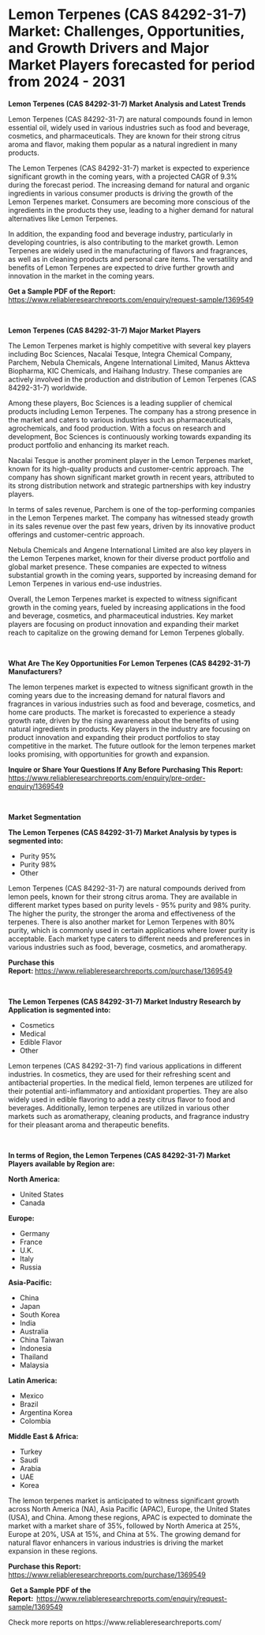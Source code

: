 <p><h1>Lemon Terpenes (CAS 84292-31-7) Market: Challenges, Opportunities, and Growth Drivers and Major Market Players forecasted for period from 2024 - 2031</h1></p><p><strong>Lemon Terpenes (CAS 84292-31-7) Market Analysis and Latest Trends</strong></p>
<p><p>Lemon Terpenes (CAS 84292-31-7) are natural compounds found in lemon essential oil, widely used in various industries such as food and beverage, cosmetics, and pharmaceuticals. They are known for their strong citrus aroma and flavor, making them popular as a natural ingredient in many products.</p><p>The Lemon Terpenes (CAS 84292-31-7) market is expected to experience significant growth in the coming years, with a projected CAGR of 9.3% during the forecast period. The increasing demand for natural and organic ingredients in various consumer products is driving the growth of the Lemon Terpenes market. Consumers are becoming more conscious of the ingredients in the products they use, leading to a higher demand for natural alternatives like Lemon Terpenes.</p><p>In addition, the expanding food and beverage industry, particularly in developing countries, is also contributing to the market growth. Lemon Terpenes are widely used in the manufacturing of flavors and fragrances, as well as in cleaning products and personal care items. The versatility and benefits of Lemon Terpenes are expected to drive further growth and innovation in the market in the coming years.</p></p>
<p><strong>Get a Sample PDF of the Report:&nbsp;</strong> <a href="https://www.reliableresearchreports.com/enquiry/request-sample/1369549">https://www.reliableresearchreports.com/enquiry/request-sample/1369549</a></p>
<p>&nbsp;</p>
<p><strong>Lemon Terpenes (CAS 84292-31-7) Major Market Players</strong></p>
<p><p>The Lemon Terpenes market is highly competitive with several key players including Boc Sciences, Nacalai Tesque, Integra Chemical Company, Parchem, Nebula Chemicals, Angene International Limited, Manus Aktteva Biopharma, KIC Chemicals, and Haihang Industry. These companies are actively involved in the production and distribution of Lemon Terpenes (CAS 84292-31-7) worldwide.</p><p>Among these players, Boc Sciences is a leading supplier of chemical products including Lemon Terpenes. The company has a strong presence in the market and caters to various industries such as pharmaceuticals, agrochemicals, and food production. With a focus on research and development, Boc Sciences is continuously working towards expanding its product portfolio and enhancing its market reach.</p><p>Nacalai Tesque is another prominent player in the Lemon Terpenes market, known for its high-quality products and customer-centric approach. The company has shown significant market growth in recent years, attributed to its strong distribution network and strategic partnerships with key industry players.</p><p>In terms of sales revenue, Parchem is one of the top-performing companies in the Lemon Terpenes market. The company has witnessed steady growth in its sales revenue over the past few years, driven by its innovative product offerings and customer-centric approach.</p><p>Nebula Chemicals and Angene International Limited are also key players in the Lemon Terpenes market, known for their diverse product portfolio and global market presence. These companies are expected to witness substantial growth in the coming years, supported by increasing demand for Lemon Terpenes in various end-use industries.</p><p>Overall, the Lemon Terpenes market is expected to witness significant growth in the coming years, fueled by increasing applications in the food and beverage, cosmetics, and pharmaceutical industries. Key market players are focusing on product innovation and expanding their market reach to capitalize on the growing demand for Lemon Terpenes globally.</p></p>
<p>&nbsp;</p>
<p><strong>What Are The Key Opportunities For Lemon Terpenes (CAS 84292-31-7) Manufacturers?</strong></p>
<p><p>The lemon terpenes market is expected to witness significant growth in the coming years due to the increasing demand for natural flavors and fragrances in various industries such as food and beverage, cosmetics, and home care products. The market is forecasted to experience a steady growth rate, driven by the rising awareness about the benefits of using natural ingredients in products. Key players in the industry are focusing on product innovation and expanding their product portfolios to stay competitive in the market. The future outlook for the lemon terpenes market looks promising, with opportunities for growth and expansion.</p></p>
<p><strong>Inquire or Share Your Questions If Any Before Purchasing This Report:</strong> <a href="https://www.reliableresearchreports.com/enquiry/pre-order-enquiry/1369549">https://www.reliableresearchreports.com/enquiry/pre-order-enquiry/1369549</a></p>
<p>&nbsp;</p>
<p><strong>Market Segmentation</strong></p>
<p><strong>The Lemon Terpenes (CAS 84292-31-7) Market Analysis by types is segmented into:</strong></p>
<p><ul><li>Purity 95%</li><li>Purity 98%</li><li>Other</li></ul></p>
<p><p>Lemon Terpenes (CAS 84292-31-7) are natural compounds derived from lemon peels, known for their strong citrus aroma. They are available in different market types based on purity levels - 95% purity and 98% purity. The higher the purity, the stronger the aroma and effectiveness of the terpenes. There is also another market for Lemon Terpenes with 80% purity, which is commonly used in certain applications where lower purity is acceptable. Each market type caters to different needs and preferences in various industries such as food, beverage, cosmetics, and aromatherapy.</p></p>
<p><strong>Purchase this Report:&nbsp;</strong><a href="https://www.reliableresearchreports.com/purchase/1369549">https://www.reliableresearchreports.com/purchase/1369549</a></p>
<p>&nbsp;</p>
<p><strong>The Lemon Terpenes (CAS 84292-31-7) Market Industry Research by Application is segmented into:</strong></p>
<p><ul><li>Cosmetics</li><li>Medical</li><li>Edible Flavor</li><li>Other</li></ul></p>
<p><p>Lemon terpenes (CAS 84292-31-7) find various applications in different industries. In cosmetics, they are used for their refreshing scent and antibacterial properties. In the medical field, lemon terpenes are utilized for their potential anti-inflammatory and antioxidant properties. They are also widely used in edible flavoring to add a zesty citrus flavor to food and beverages. Additionally, lemon terpenes are utilized in various other markets such as aromatherapy, cleaning products, and fragrance industry for their pleasant aroma and therapeutic benefits.</p></p>
<p>&nbsp;</p>
<p><strong>In terms of Region, the Lemon Terpenes (CAS 84292-31-7) Market Players available by Region are:</strong></p>
<p>
    <p> <strong> North America: </strong>
        <ul>
            <li>United States</li>
            <li>Canada</li>
        </ul>
        </p> 
    <p> <strong> Europe: </strong>
        <ul>
            <li>Germany</li>
            <li>France</li>
            <li>U.K.</li>
            <li>Italy</li>
            <li>Russia</li>
        </ul>
        </p> 
    <p> <strong> Asia-Pacific: </strong>
        <ul>
            <li>China</li>
            <li>Japan</li>
            <li>South Korea</li>
            <li>India</li>
            <li>Australia</li>
            <li>China Taiwan</li>
            <li>Indonesia</li>
            <li>Thailand</li>
            <li>Malaysia</li>
        </ul>
        </p> 
    <p> <strong> Latin America: </strong>
        <ul>
            <li>Mexico</li>
            <li>Brazil</li>
            <li>Argentina Korea</li>
            <li>Colombia</li>
        </ul>
        </p> 
    <p> <strong> Middle East & Africa: </strong>
        <ul>
            <li>Turkey</li>
            <li>Saudi</li>
            <li>Arabia</li>
            <li>UAE</li>
            <li>Korea</li>
        </ul>
    </p>
    </p>
<p><p>The lemon terpenes market is anticipated to witness significant growth across North America (NA), Asia Pacific (APAC), Europe, the United States (USA), and China. Among these regions, APAC is expected to dominate the market with a market share of 35%, followed by North America at 25%, Europe at 20%, USA at 15%, and China at 5%. The growing demand for natural flavor enhancers in various industries is driving the market expansion in these regions.</p></p>
<p><strong>Purchase this Report: </strong><a href="https://www.reliableresearchreports.com/purchase/1369549">https://www.reliableresearchreports.com/purchase/1369549</a></p>
<p>&nbsp;<strong>Get a Sample PDF of the Report:&nbsp;&nbsp;</strong><a href="https://www.reliableresearchreports.com/enquiry/request-sample/1369549">https://www.reliableresearchreports.com/enquiry/request-sample/1369549</a></p>
<p><strong></strong></p>
<p>Check more reports on https://www.reliableresearchreports.com/</p>